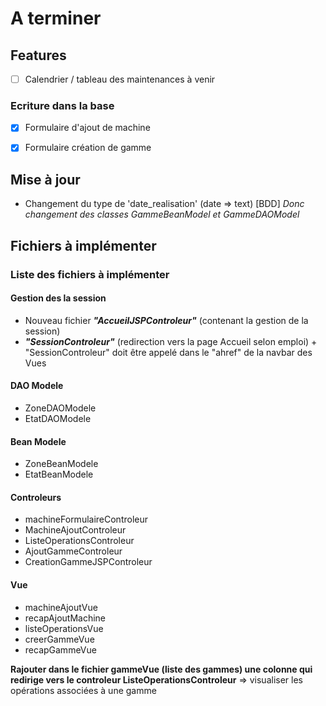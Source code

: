 # A terminer

## Features
- [ ] Calendrier / tableau des maintenances à venir

### Ecriture dans la base
- [x] Formulaire d'ajout de machine
- [x] Formulaire création de gamme


## Mise à jour
- Changement du type de 'date_realisation' (date => text) [BDD]
*Donc changement des classes _GammeBeanModel_ et _GammeDAOModel_*

## Fichiers à implémenter
### Liste des fichiers à implémenter
#### Gestion des la session
- Nouveau fichier ***"AccueilJSPControleur"*** (contenant la gestion de la session)
- ***"SessionControleur"*** (redirection vers la page Accueil selon emploi) + "SessionControleur" doit être appelé dans le "ahref" de la navbar des Vues

#### DAO Modele
- ZoneDAOModele
- EtatDAOModele

#### Bean Modele
- ZoneBeanModele
- EtatBeanModele

#### Controleurs
- machineFormulaireControleur
- MachineAjoutControleur
- ListeOperationsControleur
- AjoutGammeControleur
- CreationGammeJSPControleur

#### Vue
- machineAjoutVue
- recapAjoutMachine
- listeOperationsVue
- creerGammeVue
- recapGammeVue

**Rajouter dans le fichier gammeVue (liste des gammes) une colonne qui redirige vers le controleur ListeOperationsControleur** => visualiser les opérations associées à une gamme
